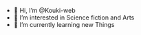 - 👋 Hi, I’m @Kouki-web
- 👀 I’m interested in Science fiction and Arts
- 🌱 I’m currently learning new Things
<!---
Kouki-web/Kouki-web is a ✨ special ✨ repository because its `README.md` (this file) appears on your GitHub profile.
You can click the Preview link to take a look at your changes.
--->
